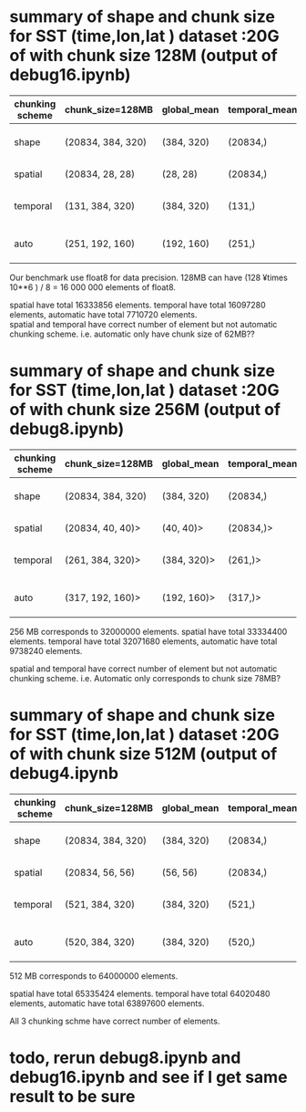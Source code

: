 
# summary of shape and chunk size for SST (time,lon,lat ) dataset :20G of with chunk size 128M (output of debug16.ipynb)

| chunking scheme | chunk_size=128MB | global_mean | temporal_mean | climatology | anomaly |
|---|---|---|---|---|---|
|shape |(20834, 384, 320)|(384, 320)| (20834,)|(4, 384, 320)|(20834, 384, 320)|
|spatial | (20834, 28, 28) | (28, 28) | (20834,)|  (1, 28, 28) | (60, 28, 28)|
|temporal | (131, 384, 320) |  (384, 320)|  (131,)| (1, 384, 320)| (60, 384, 320)|
|auto |  (251, 192, 160)     | (192, 160)|  (251,)| (1, 192, 160)|  (60, 192, 160)|

Our benchmark use float8 for data precision.  128MB can have (128 ¥times 10**6 ) / 8 = 16 000 000 elements of float8. 

spatial have total  16333856 elements.  temporal have total 16097280 elements, automatic have total 7710720 elements.  
spatial and temporal have correct number of element but not automatic chunking scheme. 
i.e. automatic only have chunk size of 62MB??


# summary of shape and chunk size for SST (time,lon,lat ) dataset :20G of with chunk size 256M (output of debug8.ipynb)

| chunking scheme | chunk_size=128MB | global_mean | temporal_mean | climatology | anomaly |
|---|---|---|---|---|---|
|shape |(20834, 384, 320)|(384, 320)| (20834,)|(4, 384, 320)|(20834, 384, 320)|
|spatial |(20834, 40, 40)> |(40, 40)> |(20834,)> |(1, 40, 40)> |(60, 40, 40)>
|temporal |(261, 384, 320)> |(384, 320)> |(261,)> |(1, 384, 320)> |(60, 384, 320)>
|auto |(317, 192, 160)> |(192, 160)> |(317,)> |(1, 192, 160)> |(60, 192, 160)>

256 MB corresponds to 32000000 elements.
spatial have total  33334400 elements.  temporal have total 32071680 elements, automatic have total 9738240 elements.  

spatial and temporal have correct number of element but not automatic chunking scheme. 
i.e. Automatic only corresponds to chunk size 78MB?


# summary of shape and chunk size for SST (time,lon,lat ) dataset :20G of with chunk size 512M  (output of debug4.ipynb

| chunking scheme | chunk_size=128MB | global_mean | temporal_mean | climatology | anomaly |
|---|---|---|---|---|---|
|shape |(20834, 384, 320)|(384, 320)| (20834,)|(4, 384, 320)|(20834, 384, 320)|
|spatial |(20834, 56, 56)| (56, 56)| (20834,)| (1, 56, 56)| (60, 56, 56)|
|temporal |(521, 384, 320)| (384, 320)| (521,)| (1, 384, 320)| (60, 384, 320)|
|auto| (520, 384, 320)| (384, 320)| (520,)| (1, 384, 320)| (60, 384, 320)|


512 MB corresponds to 64000000 elements.

spatial have total  65335424 elements.  temporal have total 64020480 elements, automatic have total 63897600 elements.  

All 3 chunking schme have correct number of elements. 

# todo, rerun debug8.ipynb and debug16.ipynb and see if I get same result to be sure 
